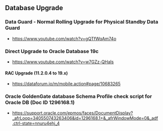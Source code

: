 ## Database Upgrade
### Data Guard - Normal Rolling Upgrade for Physical Standby Data Guard
* https://www.youtube.com/watch?v=gQTfWqAm74o
### Direct Upgrade to Oracle Database 19c
* https://www.youtube.com/watch?v=w7GZz-QHaIs
#### RAC Upgrade (11.2.0.4 to 19.x)
* https://dataforum.io/m/mobile.action#page/10683265
### 	Oracle GoldenGate database Schema Profile check script for Oracle DB (Doc ID 1296168.1)
* https://support.oracle.com/epmos/faces/DocumentDisplay?_afrLoop=340550743263406&id=1296168.1+&_afrWindowMode=0&_adf.ctrl-state=nnuru4ehj_4
